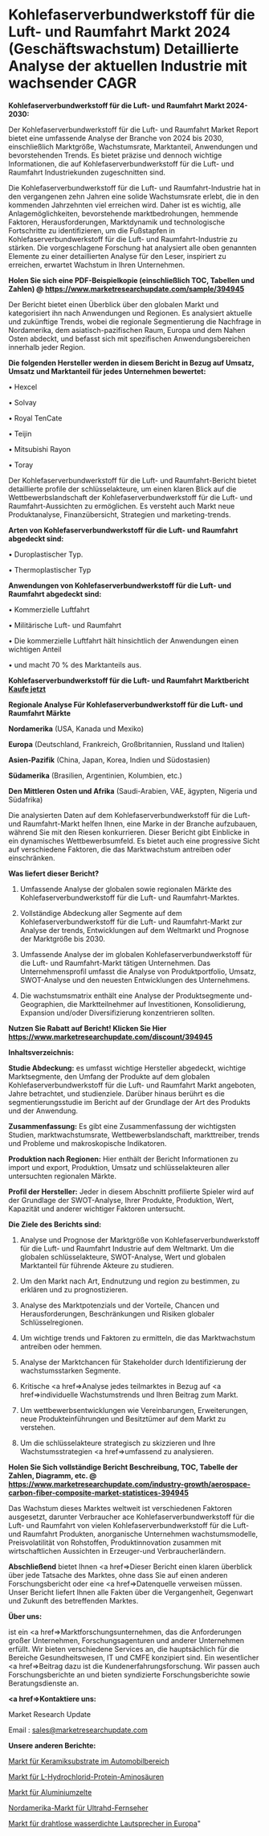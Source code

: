 # Kohlefaserverbundwerkstoff für die Luft- und Raumfahrt Markt 2024 (Geschäftswachstum) Detaillierte Analyse der aktuellen Industrie mit wachsender CAGR

<strong>Kohlefaserverbundwerkstoff für die Luft- und Raumfahrt Markt 2024-2030:</strong>

Der Kohlefaserverbundwerkstoff für die Luft- und Raumfahrt Market Report bietet eine umfassende Analyse der Branche von 2024 bis 2030, einschließlich Marktgröße, Wachstumsrate, Marktanteil, Anwendungen und bevorstehenden Trends. Es bietet präzise und dennoch wichtige Informationen, die auf Kohlefaserverbundwerkstoff für die Luft- und Raumfahrt Industriekunden zugeschnitten sind.

Die Kohlefaserverbundwerkstoff für die Luft- und Raumfahrt-Industrie hat in den vergangenen zehn Jahren eine solide Wachstumsrate erlebt, die in den kommenden Jahrzehnten viel erreichen wird. Daher ist es wichtig, alle Anlagemöglichkeiten, bevorstehende marktbedrohungen, hemmende Faktoren, Herausforderungen, Marktdynamik und technologische Fortschritte zu identifizieren, um die Fußstapfen in Kohlefaserverbundwerkstoff für die Luft- und Raumfahrt-Industrie zu stärken. Die vorgeschlagene Forschung hat analysiert alle oben genannten Elemente zu einer detaillierten Analyse für den Leser, inspiriert zu erreichen, erwartet Wachstum in Ihren Unternehmen.

<strong>Holen Sie sich eine PDF-Beispielkopie (einschließlich TOC, Tabellen und Zahlen) @
</strong><strong><a href=https://www.marketresearchupdate.com/sample/394945><strong>https://www.marketresearchupdate.com/sample/394945</u></font></a></strong></strong>

Der Bericht bietet einen Überblick über den globalen Markt und kategorisiert ihn nach Anwendungen und Regionen. Es analysiert aktuelle und zukünftige Trends, wobei die regionale Segmentierung die Nachfrage in Nordamerika, dem asiatisch-pazifischen Raum, Europa und dem Nahen Osten abdeckt, und befasst sich mit spezifischen Anwendungsbereichen innerhalb jeder Region.

<strong>Die folgenden Hersteller werden in diesem Bericht in Bezug auf Umsatz, Umsatz und Marktanteil für jedes Unternehmen bewertet:</strong>

• Hexcel

• Solvay

• Royal TenCate

• Teijin

• Mitsubishi Rayon

• Toray

Der Kohlefaserverbundwerkstoff für die Luft- und Raumfahrt-Bericht bietet detaillierte profile der schlüsselakteure, um einen klaren Blick auf die Wettbewerbslandschaft der Kohlefaserverbundwerkstoff für die Luft- und Raumfahrt-Aussichten zu ermöglichen. Es versteht auch Markt neue Produktanalyse, Finanzübersicht, Strategien und marketing-trends.

<strong>Arten von Kohlefaserverbundwerkstoff für die Luft- und Raumfahrt abgedeckt sind:</strong>

• Duroplastischer Typ.

• Thermoplastischer Typ

<strong>Anwendungen von Kohlefaserverbundwerkstoff für die Luft- und Raumfahrt abgedeckt sind:</strong>

• Kommerzielle Luftfahrt

• Militärische Luft- und Raumfahrt

• Die kommerzielle Luftfahrt hält hinsichtlich der Anwendungen einen wichtigen Anteil

• und macht 70 % des Marktanteils aus.

<strong>Kohlefaserverbundwerkstoff für die Luft- und Raumfahrt Marktbericht <a href=https://www.marketresearchupdate.com/buynow/394945>Kaufe jetzt</a></strong>

<strong>Regionale Analyse Für Kohlefaserverbundwerkstoff für die Luft- und Raumfahrt Märkte</strong>

<strong>Nordamerika</strong> (USA, Kanada und Mexiko)

<strong>Europa</strong> (Deutschland, Frankreich, Großbritannien, Russland und Italien)

<strong>Asien-Pazifik</strong> (China, Japan, Korea, Indien und Südostasien)

<strong>Südamerika</strong> (Brasilien, Argentinien, Kolumbien, etc.)

<strong>Den Mittleren</strong> <strong>Osten und Afrika</strong> (Saudi-Arabien, VAE, ägypten, Nigeria und Südafrika)

Die analysierten Daten auf dem Kohlefaserverbundwerkstoff für die Luft- und Raumfahrt-Markt helfen Ihnen, eine Marke in der Branche aufzubauen, während Sie mit den Riesen konkurrieren. Dieser Bericht gibt Einblicke in ein dynamisches Wettbewerbsumfeld. Es bietet auch eine progressive Sicht auf verschiedene Faktoren, die das Marktwachstum antreiben oder einschränken.

<strong>Was liefert dieser Bericht?</strong>

1. Umfassende Analyse der globalen sowie regionalen Märkte des Kohlefaserverbundwerkstoff für die Luft- und Raumfahrt-Marktes.

2. Vollständige Abdeckung aller Segmente auf dem Kohlefaserverbundwerkstoff für die Luft- und Raumfahrt-Markt zur Analyse der trends, Entwicklungen auf dem Weltmarkt und Prognose der Marktgröße bis 2030.

3. Umfassende Analyse der im globalen Kohlefaserverbundwerkstoff für die Luft- und Raumfahrt-Markt tätigen Unternehmen. Das Unternehmensprofil umfasst die Analyse von Produktportfolio, Umsatz, SWOT-Analyse und den neuesten Entwicklungen des Unternehmens.

4. Die wachstumsmatrix enthält eine Analyse der Produktsegmente und-Geographien, die Marktteilnehmer auf Investitionen, Konsolidierung, Expansion und/oder Diversifizierung konzentrieren sollten.

<strong>Nutzen Sie Rabatt auf Bericht! Klicken Sie Hier
</strong><strong><a href=https://www.marketresearchupdate.com/discount/394945>https://www.marketresearchupdate.com/discount/394945</b></u></font></strong></a>

<strong>Inhaltsverzeichnis:</strong>

<strong>Studie Abdeckung:</strong> es umfasst wichtige Hersteller abgedeckt, wichtige Marktsegmente, den Umfang der Produkte auf dem globalen Kohlefaserverbundwerkstoff für die Luft- und Raumfahrt Markt angeboten, Jahre betrachtet, und studienziele. Darüber hinaus berührt es die segmentierungsstudie im Bericht auf der Grundlage der Art des Produkts und der Anwendung.

<strong>Zusammenfassung:</strong> Es gibt eine Zusammenfassung der wichtigsten Studien, marktwachstumsrate, Wettbewerbslandschaft, markttreiber, trends und Probleme und makroskopische Indikatoren.

<strong>Produktion nach Regionen:</strong> Hier enthält der Bericht Informationen zu import und export, Produktion, Umsatz und schlüsselakteuren aller untersuchten regionalen Märkte.

<strong>Profil der Hersteller:</strong> Jeder in diesem Abschnitt profilierte Spieler wird auf der Grundlage der SWOT-Analyse, Ihrer Produkte, Produktion, Wert, Kapazität und anderer wichtiger Faktoren untersucht.

<strong>Die Ziele des Berichts sind:</strong>

1) Analyse und Prognose der Marktgröße von Kohlefaserverbundwerkstoff für die Luft- und Raumfahrt Industrie auf dem Weltmarkt.
Um die globalen schlüsselakteure, SWOT-Analyse, Wert und globalen Marktanteil für führende Akteure zu studieren.

2) Um den Markt nach Art, Endnutzung und region zu bestimmen, zu erklären und zu prognostizieren.

3) Analyse des Marktpotenzials und der Vorteile, Chancen und Herausforderungen, Beschränkungen und Risiken globaler Schlüsselregionen.

4) Um wichtige trends und Faktoren zu ermitteln, die das Marktwachstum antreiben oder hemmen.

5) Analyse der Marktchancen für Stakeholder durch Identifizierung der wachstumsstarken Segmente.

6) Kritische <a href=>Analyse</a> jedes teilmarktes in Bezug auf <a href=>individuelle</a> Wachstumstrends und Ihren Beitrag zum Markt.

7) Um wettbewerbsentwicklungen wie Vereinbarungen, Erweiterungen, neue Produkteinführungen und Besitztümer auf dem Markt zu verstehen.

8) Um die schlüsselakteure strategisch zu skizzieren und Ihre Wachstumsstrategien <a href=>umfassend</a> zu analysieren.

<strong>Holen Sie Sich vollständige Bericht Beschreibung, TOC, Tabelle der Zahlen, Diagramm, etc. @ </strong><strong><a href=https://www.marketresearchupdate.com/industry-growth/aerospace-carbon-fiber-composite-market-statistices-394945>https://www.marketresearchupdate.com/industry-growth/aerospace-carbon-fiber-composite-market-statistices-394945</a></font></strong>

Das Wachstum dieses Marktes weltweit ist verschiedenen Faktoren ausgesetzt, darunter Verbraucher ace Kohlefaserverbundwerkstoff für die Luft- und Raumfahrt von vielen Kohlefaserverbundwerkstoff für die Luft- und Raumfahrt Produkten, anorganische Unternehmen wachstumsmodelle, Preisvolatilität von Rohstoffen, Produktinnovation zusammen mit wirtschaftlichen Aussichten in Erzeuger-und Verbraucherländern.

<strong>Abschließend</strong> bietet Ihnen <a href=>Dieser</a> Bericht einen klaren überblick über jede Tatsache des Marktes, ohne dass Sie auf einen anderen Forschungsbericht oder eine <a href=>Datenquelle</a> verweisen müssen. Unser Bericht liefert Ihnen alle Fakten über die Vergangenheit, Gegenwart und Zukunft des betreffenden Marktes.

<strong>Über uns:</strong>

 ist ein <a href=>Marktfors</a>chungsunternehmen, das die Anforderungen großer Unternehmen, Forschungsagenturen und anderer Unternehmen erfüllt. Wir bieten verschiedene Services an, die hauptsächlich für die Bereiche Gesundheitswesen, IT und CMFE konzipiert sind. Ein wesentlicher <a href=>Beitrag</a> dazu ist die Kundenerfahrungsforschung. Wir passen auch Forschungsberichte an und bieten syndizierte Forschungsberichte sowie Beratungsdienste an.

<strong><a href=>Kontaktiere uns:</a></strong>

Market Research Update

Email : sales@marketresearchupdate.com

<strong>Unsere anderen Berichte:</strong>

<a href=https://www.linkedin.com/pulse/ceramic-substrates-automotive-market-expected>Markt für Keramiksubstrate im Automobilbereich</a>

<a href=https://www.linkedin.com/pulse/l-hydrochloride-protein-amino-acid-market-opportunities>Markt für L-Hydrochlorid-Protein-Aminosäuren</a>

<a href=https://www.linkedin.com/pulse/aluminum-tents-market-size-emerging-trends>Markt für Aluminiumzelte</a>

<a href=https://www.linkedin.com/pulse/north-america-ultrahd-tv-market-2023>Nordamerika-Markt für Ultrahd-Fernseher</a>

<a href=https://www.linkedin.com/pulse/europe-wireless-waterproof-speaker-market-2023>Markt für drahtlose wasserdichte Lautsprecher in Europa</a>"
